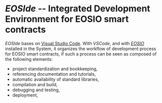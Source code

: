 # *EOSIde* -- Integrated Development Environment for EOSIO smart contracts

*EOSIde* bases on [Visual Studio Code](https://code.visualstudio.com/).
With *VSCode*, and with [*EOSIO*](https://github.com/eosio) installed in the 
System, it organizes the workflow of development process for EOSIO smart 
contracts, if such a process can be seen as composed of the following elements:

* project standardization and bookkeeping,
* referencing documentation and tutorials,
* automatic availability of standard libraries,
* compilation and build,
* debugging and testing,
* deployment,

